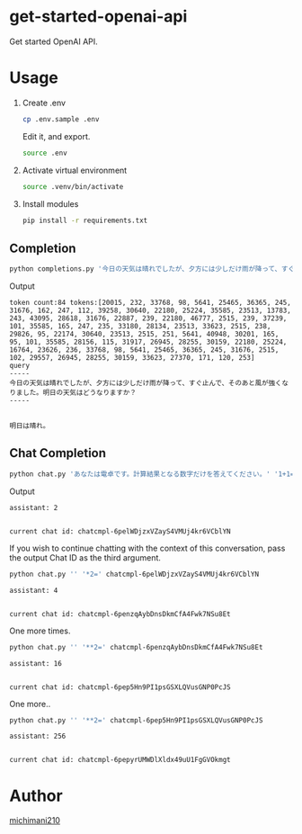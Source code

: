 get-started-openai-api
===

Get started OpenAI API.


# Usage

1. Create .env

    ```bash
    cp .env.sample .env
    ```

    Edit it, and export.

    ```bash
    source .env
    ```

2. Activate virtual environment

    ```bash
    source .venv/bin/activate
    ```

3. Install modules

    ```bash
    pip install -r requirements.txt
    ```

## Completion

```bash
python completions.py '今日の天気は晴れでしたが、夕方には少しだけ雨が降って、すぐ止んで、そのあと風が強くなりました。明日の天気はどうなりますか？'
```

Output

```
token count:84 tokens:[20015, 232, 33768, 98, 5641, 25465, 36365, 245, 31676, 162, 247, 112, 39258, 30640, 22180, 25224, 35585, 23513, 13783, 243, 43095, 28618, 31676, 22887, 239, 22180, 46777, 2515, 239, 37239, 101, 35585, 165, 247, 235, 33180, 28134, 23513, 33623, 2515, 238, 29826, 95, 22174, 30640, 23513, 2515, 251, 5641, 40948, 30201, 165, 95, 101, 35585, 28156, 115, 31917, 26945, 28255, 30159, 22180, 25224, 16764, 23626, 236, 33768, 98, 5641, 25465, 36365, 245, 31676, 2515, 102, 29557, 26945, 28255, 30159, 33623, 27370, 171, 120, 253]
query
-----
今日の天気は晴れでしたが、夕方には少しだけ雨が降って、すぐ止んで、そのあと風が強くなりました。明日の天気はどうなりますか？
-----


明日は晴れ。
```

## Chat Completion

```bash
python chat.py 'あなたは電卓です。計算結果となる数字だけを答えてください。' '1+1='
```

Output

```
assistant: 2


current chat id: chatcmpl-6pelWDjzxVZayS4VMUj4kr6VCblYN
```

If you wish to continue chatting with the context of this conversation, pass the output Chat ID as the third argument.

```bash
python chat.py '' '*2=' chatcmpl-6pelWDjzxVZayS4VMUj4kr6VCblYN
```

```
assistant: 4


current chat id: chatcmpl-6penzqAybDnsDkmCfA4Fwk7NSu8Et
```

One more times.

```bash
python chat.py '' '**2=' chatcmpl-6penzqAybDnsDkmCfA4Fwk7NSu8Et
```

```
assistant: 16


current chat id: chatcmpl-6pep5Hn9PI1psGSXLQVusGNP0PcJS
```

One more..

```bash
python chat.py '' '**2=' chatcmpl-6pep5Hn9PI1psGSXLQVusGNP0PcJS
```

```
assistant: 256


current chat id: chatcmpl-6pepyrUMWDlXldx49uU1FgGVOkmgt
```

# Author

[michimani210](https://twitter.com/michimani210)